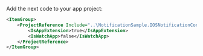 Add the next code to your app project:

```xml
<ItemGroup>
    <ProjectReference Include="..\NotificationSample.IOSNotificationContentExtension\NotificationSample.IOSNotificationContentExtension.csproj">
        <IsAppExtension>true</IsAppExtension>
        <IsWatchApp>false</IsWatchApp>
    </ProjectReference>
</ItemGroup>
```